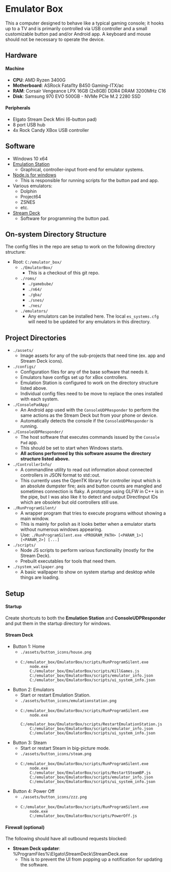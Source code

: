 # Emulator Box

This a computer designed to behave like a typical gaming console; it hooks up to a TV and is
primarily controlled via USB controller and a small customizable button pad and/or Android app.
A keyboard and mouse should not be necessary to operate the device.

## Hardware

#### Machine
- **CPU**: AMD Ryzen 3400G
- **Motherboard**: ASRock Fatal1ty B450 Gaming-ITX/ac
- **RAM**: Corsair Vengeance LPX 16GB (2x8GB) DDR4 DRAM 3200MHz C16
- **Disk**: Samsung 970 EVO 500GB - NVMe PCIe M.2 2280 SSD

#### Peripherals
- Elgato Stream Deck Mini (6-button pad)
- 8 port USB hub
- 4x Rock Candy XBox USB controller

## Software
- Windows 10 x64
- [Emulation Station](https://github.com/Aloshi/EmulationStation/tree/unstable#emulationstation)
  - Graphical, controller-input front-end for emulator systems.
- [Node.js for windows](https://nodejs.org/en/)
  - This is responsible for running scripts for the button pad and app.
- Various emulators:
  - Dolphin
  - Project64
  - ZSNES
  - etc.
- [Stream Deck](https://www.elgato.com/en/gaming/downloads)
  - Software for programming the button pad.

## On-system Directory Structure
The config files in the repo are setup to work on the following directory structure:
- Root: ```C:/emulator_box/```
  - ```./EmulatorBox/```
    - This is a checkout of this git repo.
  - ```./roms/```
    - ```./gamebube/```
    - ```./n64/```
    - ```./gba/```
    - ```./snes/```
    - ```./nes/```
  - ```./emulators/```
    - Any emulators can be installed here. The local ```es_systems.cfg``` will need to be updated
      for any emulators in this directory.

## Project Directories
- ```./assets/```
  - Image assets for any of the sub-projects that need time (ex. app and Stream Deck icons).
- ```./configs/```
  - Configuration files for any of the base software that needs it.
  - Emulators have configs set up for xBox controllers.
  - Emulation Station is configured to work on the directory structure listed above.
  - Individual config files need to be move to replace the ones installed with each system.
- ```./ConsolePadApp/```
  - An Android app used with the ```ConsoleUDPResponder``` to perform the same actions as the
    Stream Deck but from your phone or device.
  - Automatically detects the console if the ```ConsoleUDPResponder``` is running.
- ```./ConsoleUDPResponder/```
  - The host software that executes commands issued by the ```Console Pad``` app.
  - This should be set to start when Windows starts.
  - **All actions performed by this software assume the directory structure listed above.**
- ```./ControllerInfo/```
  - A commandline utility to read out information about connected controllers in JSON format to
    std::out.
  - This currently uses the OpenTK library for controller input which is an absolute dumpster fire;
    axis and button counts are mangled and sometimes connection is flaky. A prototype using GLFW in
    C++ is in the pipe, but I was also like it to detect and output DirectInput IDs which are
    obsolete but old controllers still use.
- ```./RunProgramSilent/```
  - A wrapper program that tries to execute programs without showing a main window.
  - This is mainly for polish as it looks better when a emulator starts without numerous windows
    appearing.
  - Use: ```./RunProgramSilent.exe <PROGRAM_PATH> [<PARAM_1>] [<PARAM_2>] [...]```
- ```./scripts/```
  - Node JS scripts to perform various functionality (mostly for the Stream Deck).
  - Prebuilt executables for tools that need them.
- ```./system_wallpaper.png```
  - A basic wallpaper to show on system startup and desktop while things are loading.

## Setup

#### Startup
Create shortcuts to both the **Emulation Station** and **ConsoleUDPResponder** and put them in the
startup directory for windows.

#### Stream Deck
- Button 1: Home
  - ```./assets/button_icons/house.png```
  - ```
    C:/emulator_box/EmulatorBox/scripts/RunProgramSilent.exe
        node.exe
        C:/emulator_box/EmulatorBox/scripts/KillGames.js
        C:/emulator_box/EmulatorBox/scripts/emulator_info.json
        C:/emulator_box/EmulatorBox/scripts/ui_system_info.json
    ```
- Button 2: Emulators
  - Start or restart Emulation Station.
  - ```./assets/button_icons/emulationstation.png```
  - ```
    C:/emulator_box/EmulatorBox/scripts/RunProgramSilent.exe
        node.exe
        C:/emulator_box/EmulatorBox/scripts/RestartEmulationStation.js
        C:/emulator_box/EmulatorBox/scripts/emulator_info.json
        C:/emulator_box/EmulatorBox/scripts/ui_system_info.json
    ```
- Button 3: Steam
  - Start or restart Steam in big-picture mode.
  - ```./assets/button_icons/steam.png```
  - ```
    C:/emulator_box/EmulatorBox/scripts/RunProgramSilent.exe
        node.exe
        C:/emulator_box/EmulatorBox/scripts/RestartSteamBP.js
        C:/emulator_box/EmulatorBox/scripts/emulator_info.json
        C:/emulator_box/EmulatorBox/scripts/ui_system_info.json
    ```
- Button 4: Power Off
  - ```./assets/button_icons/zzz.png```
  - ```
    C:/emulator_box/EmulatorBox/scripts/RunProgramSilent.exe
        node.exe
        C:/emulator_box/EmulatorBox/scripts/PowerOff.js
    ```

#### Firewall (optional)
The following should have all outbound requests blocked:
- **Stream Deck updater**: %ProgramFiles%\Elgato\StreamDeck\StreamDeck.exe
  - This is to prevent the UI from popping up a notification for updating the software.